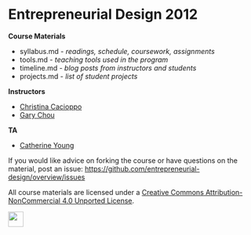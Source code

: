 Entrepreneurial Design 2012
===========================

**Course Materials**
* syllabus.md - *readings, schedule, coursework, assignments*  
* tools.md - *teaching tools used in the program*  
* timeline.md - *blog posts from instructors and students*  
* projects.md - *list of student projects*  

**Instructors**
* [Christina Cacioppo](http://christinacacioppo.com)  
* [Gary Chou](http://garychou.com)  

**TA**  
* [Catherine Young](http://theperceptionalist.com/)  

If you would like advice on forking the course or have questions on the material, post an issue:
<https://github.com/entrepreneurial-design/overview/issues>

All course materials are licensed under a [Creative Commons Attribution-NonCommercial 4.0 Unported License](http://creativecommons.org/licenses/by-nc/4.0/).

<a href="http://creativecommons.org/licenses/by-nc/4.0/"><img src="http://mirrors.creativecommons.org/presskit/buttons/88x31/png/by-nc.png" height=31></a>
